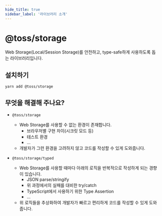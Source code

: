```yaml
---
hide_title: true
sidebar_label: '라이브러리 소개'
---
```


# @toss/storage

Web Storage(Local/Session Storage)를 안전하고, type-safe하게 사용하도록 돕는 라이브러리입니다.

## 설치하기

```shell
yarn add @toss/storage
```

## 무엇을 해결해 주나요?

- `@toss/storage`

  - Web Storage를 사용할 수 없는 환경이 존재합니다.
    - 브라우저별 구현 차이(시크릿 모드 등)
    - 테스트 환경
    - ...
  - 개발자가 그런 환경을 고려하지 않고 코드를 작성할 수 있게 도와줍니다.

- `@toss/storage/typed`
  - Web Storage를 사용할 때마다 아래의 로직을 반복적으로 작성하게 되는 경향이 있습니다.
    - JSON parse/stringify
    - 위 과정에서의 실패를 대비한 try/catch
    - TypeScript에서 사용하기 위한 Type Assertion
    - ...
  - 위 로직들을 추상화하여 개발자가 빠르고 편리하게 코드를 작성할 수 있게 도와줍니다.
